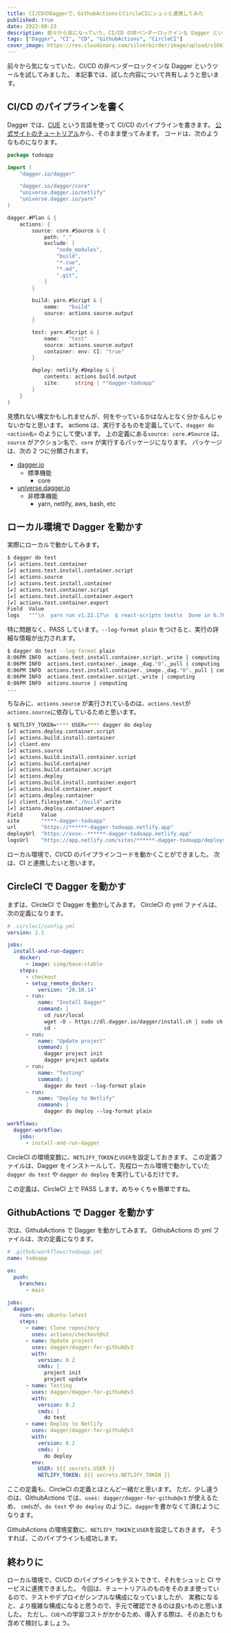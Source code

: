 ```yaml
---
title: CI/CDのDaggerで、GithubActionsとCircleCIにシュッと連携してみた
published: true
date: 2022-08-23
description: 前々から気になっていた、CI/CD の非ベンダーロックインな Dagger というツールを試してみました。本記事では、試した内容について共有しようと思います。
tags: ["Dagger", "CI", "CD", "GithubActions", "CircleCI"]
cover_image: https://res.cloudinary.com/silverbirder/image/upload/v1661254015/silver-birder.github.io/blog/igor-bispo-sV5JRC3t71M-unsplash.jpg
---
```


前々から気になっていた、CI/CD の非ベンダーロックインな Dagger というツールを試してみました。
本記事では、試した内容について共有しようと思います。

## CI/CD のパイプラインを書く

Dagger では、[CUE](https://cuelang.org/) という言語を使って CI/CD のパイプラインを書きます。
[公式サイトのチュートリアル](https://docs.dagger.io/1200/local-dev)から、そのまま使ってみます。
コードは、次のようなものになります。

```go
package todoapp

import (
	"dagger.io/dagger"

	"dagger.io/dagger/core"
	"universe.dagger.io/netlify"
	"universe.dagger.io/yarn"
)

dagger.#Plan & {
	actions: {
		source: core.#Source & {
			path: "."
			exclude: [
				"node_modules",
				"build",
				"*.cue",
				"*.md",
				".git",
			]
		}

		build: yarn.#Script & {
			name:   "build"
			source: actions.source.output
		}

		test: yarn.#Script & {
			name:   "test"
			source: actions.source.output
			container: env: CI: "true"
		}

		deploy: netlify.#Deploy & {
			contents: actions.build.output
			site:     string | *"dagger-todoapp"
		}
	}
}
```

見慣れない構文かもしれませんが、何をやっているかはなんとなく分かるんじゃないかなと思います。
actions は、実行するものを定義していて、`dagger do <action名>` のようにして使います。
上の定義にある`source: core.#Source` は、 `source` がアクション名で、`core` が実行するパッケージになります。
パッケージは、次の 2 つに分類されます。

- [dagger.io](https://github.com/dagger/dagger/tree/main/pkg/dagger.io)
  - 標準機能
    - core
- [universe.dagger.io](https://github.com/dagger/dagger/tree/main/pkg/universe.dagger.io)
  - 非標準機能
    - yarn, netlify, aws, bash, etc

## ローカル環境で Dagger を動かす

実際にローカルで動かしてみます。

```bash
$ dagger do test
[✔] actions.test.container                                                                                                                11.6s
[✔] actions.test.install.container.script                                                                                                  0.1s
[✔] actions.source                                                                                                                         0.5s
[✔] actions.test.install.container                                                                                                         2.3s
[✔] actions.test.container.script                                                                                                          0.1s
[✔] actions.test.install.container.export                                                                                                  0.0s
[✔] actions.test.container.export                                                                                                          0.2s
Field  Value
logs   """\n  yarn run v1.22.17\n  $ react-scripts test\n  Done in 6.78s.\n\n  """
```

特に問題なく、PASS しています。`--log-format plain` をつけると、実行の詳細な情報が出力されます。

```bash
$ dagger do test --log-format plain
8:06PM INFO  actions.test.install.container.script._write | computing
8:06PM INFO  actions.test.container._image._dag."0"._pull | computing
8:06PM INFO  actions.test.install.container._image._dag."0"._pull | computing
8:06PM INFO  actions.test.container.script._write | computing
8:06PM INFO  actions.source | computing
...
```

ちなみに、`actions.source` が実行されているのは、`actions.test`が`actions.source`に依存しているためと思います。

```bash
$ NETLIFY_TOKEN=**** USER=**** dagger do deploy
[✔] actions.deploy.container.script                                                                                                        0.2s
[✔] actions.build.install.container                                                                                                        3.8s
[✔] client.env                                                                                                                             0.0s
[✔] actions.source                                                                                                                         0.4s
[✔] actions.build.install.container.script                                                                                                 0.2s
[✔] actions.build.container                                                                                                               21.0s
[✔] actions.build.container.script                                                                                                         0.2s
[✔] actions.deploy                                                                                                                         4.8s
[✔] actions.build.install.container.export                                                                                                 0.1s
[✔] actions.build.container.export                                                                                                         0.1s
[✔] actions.deploy.container                                                                                                              91.0s
[✔] client.filesystem."./build".write                                                                                                      0.3s
[✔] actions.deploy.container.export                                                                                                        0.0s
Field      Value
site       "****-dagger-todoapp"
url        "https://******-dagger-todoapp.netlify.app"
deployUrl  "https://xxxx--******-dagger-todoapp.netlify.app"
logsUrl    "https://app.netlify.com/sites/******-dagger-todoapp/deploys/xxxx"
```

ローカル環境で、CI/CD のパイプラインコードを動かくことができました。
次は、CI と連携したいと思います。

## CircleCI で Dagger を動かす

まずは、CircleCI で Dagger を動かしてみます。
CircleCI の yml ファイルは、次の定義になります。

```yaml
# .circleci/config.yml
version: 2.1

jobs:
  install-and-run-dagger:
    docker:
      - image: cimg/base:stable
    steps:
      - checkout
      - setup_remote_docker:
          version: "20.10.14"
      - run:
          name: "Install Dagger"
          command: |
            cd /usr/local
            wget -O - https://dl.dagger.io/dagger/install.sh | sudo sh
            cd -
      - run:
          name: "Update project"
          command: |
            dagger project init
            dagger project update
      - run:
          name: "Testing"
          command: |
            dagger do test --log-format plain
      - run:
          name: "Deploy to Netlify"
          command: |
            dagger do deploy --log-format plain

workflows:
  dagger-workflow:
    jobs:
      - install-and-run-dagger
```

CircleCI の環境変数に、`NETLIFY_TOKEN`と`USER`を設定しておきます。
この定義ファイルは、Dagger をインストールして、先程ローカル環境で動かしていた `dagger do test` や `dagger do deploy` を実行しているだけです。

この定義は、CircleCI 上で PASS します。めちゃくちゃ簡単ですね。

## GithubActions で Dagger を動かす

次は、GithubActions で Dagger を動かしてみます。
GithubActions の yml ファイルは、次の定義になります。

```yaml
# .github/workflows/todoapp.yml
name: todoapp

on:
  push:
    branches:
      - main

jobs:
  dagger:
    runs-on: ubuntu-latest
    steps:
      - name: Clone repository
        uses: actions/checkout@v2
      - name: Update project
        uses: dagger/dagger-for-github@v3
        with:
          version: 0.2
          cmds: |
            project init
            project update
      - name: Testing
        uses: dagger/dagger-for-github@v3
        with:
          version: 0.2
          cmds: |
            do test
      - name: Deploy to Netlify
        uses: dagger/dagger-for-github@v3
        with:
          version: 0.2
          cmds: |
            do deploy
        env:
          USER: ${{ secrets.USER }}
          NETLIFY_TOKEN: ${{ secrets.NETLIFY_TOKEN }}
```

ここの定義も、CircleCI の定義とほとんど一緒だと思います。
ただ、少し違うのは、GithubActions では、`uses: dagger/dagger-for-github@v3` が使えるため、
`cmds`が、`do test` や `do deploy` のように、`dagger`を書かなくて済むようになります。

GithubActions の環境変数に、`NETLIFY_TOKEN`と`USER`を設定しておきます。
そうすれば、このパイプラインも成功します。

## 終わりに

ローカル環境で、CI/CD のパイプラインをテストできて、それをシュッと CI サービスに連携できました。
今回は、チュートリアルのものをそのまま使っているので、テストやデプロイがシンプルな構成になっていましたが、
実務になると、より複雑な構成になると思うので、手元で確認できるのは良いものと思いました。
ただし、`CUE`への学習コストがかかるため、導入する際は、そのあたりも含めて検討しましょう。
